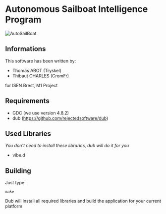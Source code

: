 # Autonomous Sailboat Intelligence Program
![AutoSailBoat](https://bitbucket.org/triskell/voilier-autonome/raw/HEAD/misc/logo.png "AutoSailBoat")
## Informations
This software has been written by:

* Thomas ABOT (Tryskel)
* Thibaut CHARLES (CromFr)

for ISEN Brest, M1 Project


## Requirements
* GDC (we use version 4.8.2)
* dub (https://github.com/rejectedsoftware/dub)

## Used Libraries
*You don't need to install these libraries, dub will do it for you* 

* vibe.d

## Building
Just type:

	make

Dub will install all required libraries and build the application for your current platform
